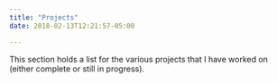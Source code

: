 ```yaml
---
title: "Projects"
date: 2018-02-13T12:21:57-05:00

---
```


This section holds a list for the various projects that I have worked on (either complete or still in progress). 